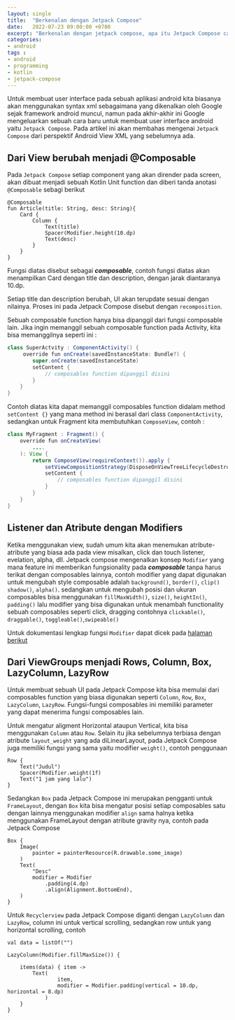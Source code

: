 ```yaml
---
layout: single
title:  "Berkenalan dengan Jetpack Compose"
date:   2022-07-23 09:00:00 +0700
excerpt: "Berkenalan dengan jetpack compose, apa itu Jetpack Compose cara menggunakannya dll akan dibahas pada artikel ini"
categories:
- android
tags :
- android
- programming
- kotlin
- jetpack-compose
---
```


Untuk membuat user interface pada sebuah aplikasi android kita biasanya akan menggunakan syntax xml sebagaimana yang dikenalkan 
oleh Google sejak framework android muncul, namun pada akhir-akhir ini Google mengeluarkan sebuah cara baru untuk membuat user interface android yaitu 
`Jetpack Compose`. Pada artikel ini akan membahas mengenai `Jetpack Compose` dari perspektif Android View XML yang sebelumnya ada.


## Dari View berubah menjadi @Composable

Pada `Jetpack Compose` setiap component yang akan dirender pada screen, akan dibuat menjadi sebuah Kotlin Unit
function dan diberi tanda anotasi `@Composable` sebagi berikut


````
@Composable
fun Article(title: String, desc: String){
    Card {
        Column {
            Text(title)
            Spacer(Modifier.height(10.dp)
            Text(desc)
        }
    }
}
````

Fungsi diatas disebut sebagai ***composable***, contoh fungsi diatas akan menampilkan Card dengan
title dan description, dengan jarak diantaranya 10.dp.

Setiap title dan description berubah, UI akan terupdate sesuai dengan nilainya. Proses ini pada Jetpack
Compose disebut dengan `recomposition`.

Sebuah composable function hanya bisa dipanggil dari fungsi composable lain. Jika ingin
memanggil sebuah composable function pada Activity, kita bisa memanggilnya seperti ini :

````java
class SuperActvity : ComponentActivity() {
     override fun onCreate(savedInstanceState: Bundle?) {
        super.onCreate(savedInstanceState)
        setContent {
            // composables function dipanggil disini
        }
    }
}
````

Contoh diatas kita dapat memanggil composables function didalam method `setContent {}` yang mana
method ini berasal dari class `ComponentActivity`, sedangkan untuk Fragment kita membutuhkan
`ComposeView`, contoh :


````java
class MyFragment : Fragment() {
    override fun onCreateView(
        ....
    ): View {
        return ComposeView(requireContext()).apply {
            setViewCompositionStrategy(DisposeOnViewTreeLifecycleDestroyed)
            setContent {
                // composables function dipanggil disini
            }
        }
    }
}

````

## Listener dan Atribute dengan Modifiers

Ketika menggunakan view, sudah umum kita akan menemukan atribute-atribute yang biasa ada pada view
misalkan, click dan touch listener, evelation, alpha, dll. Jetpack compose mengenalkan konsep `Modifier`
yang mana feature ini memberikan fungsionality pada ***composable*** tanpa harus terikat dengan 
composables lainnya, contoh modifier yang dapat digunakan untuk mengubah style composable adalah `background()`, `border()`, `clip()`
`shadow()`, `alpha()`. sedangkan untuk mengubah posisi dan ukuran composables bisa menggunakan
`fillMaxWidth()`, `size()`, `heightIn()`, `padding()` lalu modifier yang bisa digunakan untuk menambah 
functionality sebuah composables seperti click, dragging contohnya `clickable()`, `draggable()`, `toggleable()`,`swipeable()`

Untuk dokumentasi lengkap fungsi `Modifier` dapat dicek pada [halaman berikut](https://developer.android.com/jetpack/compose/modifiers-list)

## Dari ViewGroups menjadi Rows, Column, Box, LazyColumn, LazyRow

Untuk membuat sebuah UI pada Jetpack Compose kita bisa memulai dari composables function
yang biasa digunakan seperti `Column`, `Row`, `Box`, `LazyColumn`, `LazyRow`. Fungsi-fungsi 
composables ini memiliki parameter yang dapat menerima fungsi composables lain.

Untuk mengatur aligment Horizontal ataupun Vertical, kita bisa menggunakan `Column` atau `Row`. Selain itu jika sebelumnya
terbiasa dengan atribute `layout_weight` yang ada diLinearLayout, pada Jetpack Compose juga memiliki fungsi yang sama yaitu
modifier `weight()`, contoh penggunaan

````
Row {
    Text("Judul")
    Spacer(Modifier.weight(1f)
    Text("1 jam yang lalu")
}
````

Sedangkan `Box` pada Jetpack Compose ini merupakan pengganti untuk `FrameLayout`, dengan `Box` kita 
bisa mengatur posisi setiap composables satu dengan lainnya menggunakan modifier `align` sama halnya ketika menggunakan
FrameLayout dengan atribute gravity nya, contoh pada Jetpack Compose

````
Box {
    Image(
        painter = painterResource(R.drawable.some_image)
    )
    Text(
        "Desc"
        modifier = Modifier
            .padding(4.dp)
            .align(Alignment.BottomEnd),
    )
}
````

Untuk `Recyclerview` pada Jetpack Compose diganti dengan `LazyColumn` dan `LazyRow`, column ini untuk vertical scrolling, 
sedangkan row untuk yang horizontal scrolling, contoh 

````
val data = listOf("")

LazyColumn(Modifier.fillMaxSize()) {

    items(data) { item ->
        Text(
                item,
                modifier = Modifier.padding(vertical = 10.dp, horizontal = 8.dp)
            )
    }
}

````